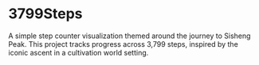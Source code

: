 # 3799Steps
A simple step counter visualization themed around the journey to Sisheng Peak. This project tracks progress across 3,799 steps, inspired by the iconic ascent in a cultivation world setting.
